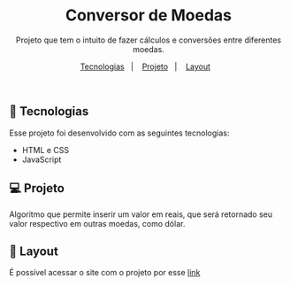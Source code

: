 <h1 align="center"> Conversor de Moedas </h1>

<p align="center">
Projeto que tem o intuito de fazer cálculos e conversões entre diferentes moedas.
</p>

<p align="center">
  <a href="#-tecnologias">Tecnologias</a>&nbsp;&nbsp;&nbsp;|&nbsp;&nbsp;&nbsp;
  <a href="#-projeto">Projeto</a>&nbsp;&nbsp;&nbsp;|&nbsp;&nbsp;&nbsp;
  <a href="#-layout">Layout</a>&nbsp;&nbsp;&nbsp;
</p>

<br>

## 🚀 Tecnologias

Esse projeto foi desenvolvido com as seguintes tecnologias:

- HTML e CSS
- JavaScript

## 💻 Projeto

Algoritmo que permite inserir um valor em reais, que será retornado seu valor respectivo em outras moedas, como dólar.

## 🔖 Layout

É possível acessar o site com o projeto por esse [link](https://conversor-de-moedas-gray.vercel.app/)

